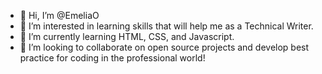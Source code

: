 - 👋 Hi, I’m @EmeliaO
- 👀 I’m interested in learning skills that will help me as a Technical Writer.
- 🌱 I’m currently learning HTML, CSS, and Javascript.
- 💞️ I’m looking to collaborate on open source projects and develop best practice for coding in the professional world!

